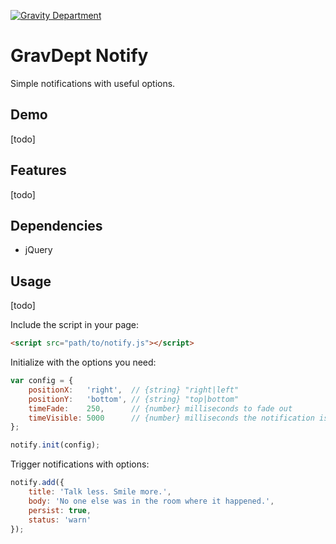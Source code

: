[![Gravity Department](https://cdn.gravitydept.com/github/repo-header.png)](https://gravitydept.com/)

# GravDept Notify

Simple notifications with useful options.

## Demo

[todo]

## Features

[todo]

## Dependencies

- jQuery

## Usage

[todo]

Include the script in your page:

```html
<script src="path/to/notify.js"></script>
```

Initialize with the options you need:

```javascript
var config = {
    positionX:   'right',  // {string} "right|left"
    positionY:   'bottom', // {string} "top|bottom"
    timeFade:    250,      // {number} milliseconds to fade out
    timeVisible: 5000      // {number} milliseconds the notification is visible
};

notify.init(config);
```

Trigger notifications with options:

```javascript
notify.add({
    title: 'Talk less. Smile more.',
    body: 'No one else was in the room where it happened.',
    persist: true,
    status: 'warn'
});
```
